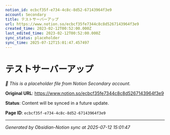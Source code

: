 ```yaml
---
notion_id: ecbcf35f-e734-4c8c-8d52-67143964f3e9
account: Secondary
title: テストサーバーアップ
url: https://www.notion.so/ecbcf35fe7344c8c8d5267143964f3e9
created_time: 2023-02-12T00:52:00.000Z
last_edited_time: 2023-02-12T00:52:00.000Z
sync_status: placeholder
sync_time: 2025-07-12T15:01:47.457497
---
```


# テストサーバーアップ

*🔄 This is a placeholder file from Notion Secondary account.*

**Original URL**: https://www.notion.so/ecbcf35fe7344c8c8d5267143964f3e9

**Status**: Content will be synced in a future update.

**Page ID**: `ecbcf35f-e734-4c8c-8d52-67143964f3e9`

---

*Generated by Obsidian-Notion sync at 2025-07-12 15:01:47*
